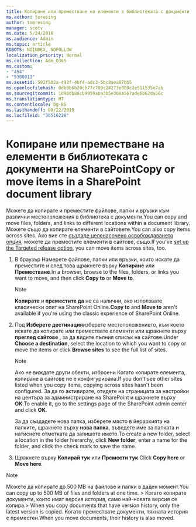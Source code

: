 ```yaml
---
title: Копиране или преместване на елементи в библиотеката с документи на SharePoint
ms.author: toresing
author: tomresing
manager: scotv
ms.date: 5/24/2018
ms.audience: Admin
ms.topic: article
ROBOTS: NOINDEX, NOFOLLOW
localization_priority: Normal
ms.collection: Adm_O365
ms.custom:
- "454"
- "5300013"
ms.assetid: 592f502a-493f-4bf4-adc3-5bc8aea87bb5
ms.openlocfilehash: 0db9b6b20cb77c709c24273e089c2e511535e7ab
ms.sourcegitcommit: 1d98db8acb9959aba3b5e308a567ade6b62da56c
ms.translationtype: MT
ms.contentlocale: bg-BG
ms.lasthandoff: 08/22/2019
ms.locfileid: "36516228"
---
```

# <a name="copy-or-move-items-in-a-sharepoint-document-library"></a><span data-ttu-id="f233d-102">Копиране или преместване на елементи в библиотеката с документи на SharePoint</span><span class="sxs-lookup"><span data-stu-id="f233d-102">Copy or move items in a SharePoint document library</span></span>

<span data-ttu-id="f233d-103">Можете да копирате и преместите файлове, папки и връзки към различни местоположения в библиотека с документи.</span><span class="sxs-lookup"><span data-stu-id="f233d-103">You can copy and move files, folders, and links to different locations within a document library.</span></span> <span data-ttu-id="f233d-104">Можете също да копирате елементи в сайтовете.</span><span class="sxs-lookup"><span data-stu-id="f233d-104">You can also copy items across sites.</span></span> <span data-ttu-id="f233d-105">Ако вие сте [създаде целенасочено освобождаването опция](https://go.microsoft.com/fwlink/?linkid=622980), можете да преместите елементи в сайтове, също.</span><span class="sxs-lookup"><span data-stu-id="f233d-105">If you've [set up the Targeted release option](https://go.microsoft.com/fwlink/?linkid=622980), you can move items across sites, too.</span></span>
  
1. <span data-ttu-id="f233d-106">В браузър Намерете файлове, папки или връзки, които искате да преместите и след това щракнете върху **Копиране** или **Преместване**.</span><span class="sxs-lookup"><span data-stu-id="f233d-106">In a browser, browse to the files, folders, or links you want to move, and then click **Copy to** or **Move to**.</span></span>

    > [!NOTE]
    > <span data-ttu-id="f233d-107">**Копирате** и **преместите да** не са налични, ако използвате класически опит на SharePoint Online.</span><span class="sxs-lookup"><span data-stu-id="f233d-107">**Copy to** and **Move to** aren't available if you're using the classic experience of SharePoint Online.</span></span>
  
2. <span data-ttu-id="f233d-108">Под **Изберете дестинация**изберете местоположението, към което искате да копирате или премествате елементи или щракнете върху **преглед сайтове** , за да видите пълния списък на сайтове.</span><span class="sxs-lookup"><span data-stu-id="f233d-108">Under **Choose a destination**, select the location to which you want to copy or move the items or click **Browse sites** to see the full list of sites.</span></span>

    > [!NOTE]
    > <span data-ttu-id="f233d-109">Ако не виждате други обекти, изброени Когато копирате елемента, копиране в сайтове не е конфигурирана.</span><span class="sxs-lookup"><span data-stu-id="f233d-109">If you don't see other sites listed when you copy items, copying across sites hasn't been configured.</span></span> <span data-ttu-id="f233d-110">За да го активирате, отидете на страницата за настройки на центъра за администриране на SharePoint и щракнете върху **OK**.</span><span class="sxs-lookup"><span data-stu-id="f233d-110">To enable it, go to the settings page of the SharePoint admin center and click **OK**.</span></span>
  
    <span data-ttu-id="f233d-111">За да създадете нова папка, изберете място в йерархията на папките, щракнете върху **нова папка**, въведете име за папката и натиснете отметката да запишете името.</span><span class="sxs-lookup"><span data-stu-id="f233d-111">To create a new folder, select a location in the folder hierarchy, click **New folder**, enter a name for the folder, and click the check mark to save the name.</span></span>

3. <span data-ttu-id="f233d-112">Щракнете върху **Копирай тук** или **Премести тук**.</span><span class="sxs-lookup"><span data-stu-id="f233d-112">Click **Copy here** or **Move here**.</span></span>

> [!NOTE]
> <span data-ttu-id="f233d-113">Можете да копирате до 500 MB на файлове и папки в даден момент.</span><span class="sxs-lookup"><span data-stu-id="f233d-113">You can copy up to 500 MB of files and folders at one time.</span></span> <span data-ttu-id="f233d-114">> Когато копирате документи, които имат версия история, само най-новата версия се копира.</span><span class="sxs-lookup"><span data-stu-id="f233d-114">>  When you copy documents that have version history, only the latest version is copied.</span></span> <span data-ttu-id="f233d-115">Когато премествате документи, тяхната история е преместен.</span><span class="sxs-lookup"><span data-stu-id="f233d-115">When you move documents, their history is also moved.</span></span>
  